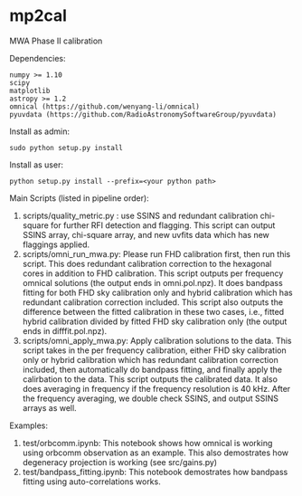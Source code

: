 # mp2cal
MWA Phase II calibration

Dependencies:

    numpy >= 1.10 
    scipy
    matplotlib
    astropy >= 1.2
    omnical (https://github.com/wenyang-li/omnical)
    pyuvdata (https://github.com/RadioAstronomySoftwareGroup/pyuvdata)
    
Install as admin:

    sudo python setup.py install
    
Install as user:

    python setup.py install --prefix=<your python path>
    
Main Scripts (listed in pipeline order):

1. scripts/quality_metric.py : use SSINS and redundant calibration chi-square for further RFI detection and flagging. This script can output SSINS array, chi-square array, and new uvfits data which has new flaggings applied.
2. scripts/omni_run_mwa.py: Please run FHD calibration first, then run this script. This does redundant calibration correction to the hexagonal cores in addition to FHD calibration. This script outputs per frequency omnical solutions (the output ends in omni.pol.npz). It does bandpass fitting for both FHD sky calibration only and hybrid calibration which has redundant calibration correction included. This script also outputs the difference between the fitted calibration in these two cases, i.e., fitted hybrid calibration divided by fitted FHD sky calibration only (the output ends in difffit.pol.npz).
3. scripts/omni_apply_mwa.py: Apply calibration solutions to the data. This script takes in the per frequency calibration, either FHD sky calibration only or hybrid calibration which has redundant calibration correction included, then automatically do bandpass fitting, and finally apply the calirbation to the data. This script outputs the calibrated data. It also does averaging in frequency if the frequency resolution is 40 kHz. After the frequency averaging, we double check SSINS, and output SSINS arrays as well.

Examples:

1. test/orbcomm.ipynb: This notebook shows how omnical is working using orbcomm observation as an example. This also demostrates how degeneracy projection is working (see src/gains.py)
2. test/bandpass_fitting.ipynb: This notebook demostrates how bandpass fitting using auto-correlations works. 
